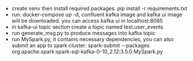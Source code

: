 - create venv then install required packages. pip install -r requirements.txt
- run: docker-compose up -d, confluent kafka image and kafka ui image will be downloaded. you can access kafka ui in localhost:8085
- in kafka-ui topic section create a topic named test.user_events
- run generate_msg.py to produce messages into kafka topic
- run MySpark.py, it contains necessary dependencies, you can also submit an app to spark cluster: spark-submit --packages org.apache.spark:spark-sql-kafka-0-10_2.12:3.5.0 MySpark.py 
